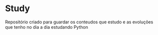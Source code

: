 # Study
Repositório criado para guardar os conteudos que estudo e as evoluções que tenho no dia a dia estudando Python